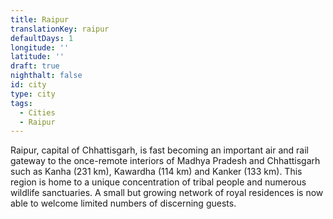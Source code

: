 ```yaml
---
title: Raipur
translationKey: raipur
defaultDays: 1
longitude: ''
latitude: ''
draft: true
nighthalt: false
id: city
type: city
tags:
  - Cities
  - Raipur
---
```

Raipur, capital of Chhattisgarh, is fast becoming an important air and rail gateway to the once-remote interiors of Madhya Pradesh and Chhattisgarh such as Kanha (231 km),  Kawardha (114 km) and Kanker (133 km). This region is home to a unique concentration of tribal people and numerous wildlife sanctuaries. A small but growing network of royal residences is now able to welcome limited numbers of discerning guests.